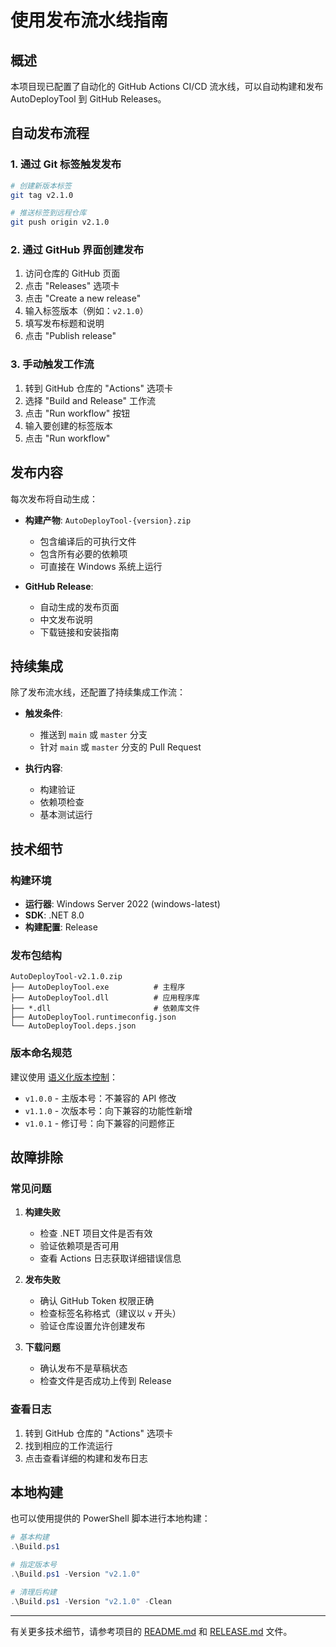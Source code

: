 # 使用发布流水线指南

## 概述

本项目现已配置了自动化的 GitHub Actions CI/CD 流水线，可以自动构建和发布 AutoDeployTool 到 GitHub Releases。

## 自动发布流程

### 1. 通过 Git 标签触发发布

```bash
# 创建新版本标签
git tag v2.1.0

# 推送标签到远程仓库
git push origin v2.1.0
```

### 2. 通过 GitHub 界面创建发布

1. 访问仓库的 GitHub 页面
2. 点击 "Releases" 选项卡
3. 点击 "Create a new release"
4. 输入标签版本（例如：`v2.1.0`）
5. 填写发布标题和说明
6. 点击 "Publish release"

### 3. 手动触发工作流

1. 转到 GitHub 仓库的 "Actions" 选项卡
2. 选择 "Build and Release" 工作流
3. 点击 "Run workflow" 按钮
4. 输入要创建的标签版本
5. 点击 "Run workflow"

## 发布内容

每次发布将自动生成：

- **构建产物**: `AutoDeployTool-{version}.zip`
  - 包含编译后的可执行文件
  - 包含所有必要的依赖项
  - 可直接在 Windows 系统上运行

- **GitHub Release**:
  - 自动生成的发布页面
  - 中文发布说明
  - 下载链接和安装指南

## 持续集成

除了发布流水线，还配置了持续集成工作流：

- **触发条件**: 
  - 推送到 `main` 或 `master` 分支
  - 针对 `main` 或 `master` 分支的 Pull Request

- **执行内容**:
  - 构建验证
  - 依赖项检查
  - 基本测试运行

## 技术细节

### 构建环境
- **运行器**: Windows Server 2022 (windows-latest)
- **SDK**: .NET 8.0
- **构建配置**: Release

### 发布包结构
```
AutoDeployTool-v2.1.0.zip
├── AutoDeployTool.exe          # 主程序
├── AutoDeployTool.dll          # 应用程序库
├── *.dll                       # 依赖库文件
├── AutoDeployTool.runtimeconfig.json
└── AutoDeployTool.deps.json
```

### 版本命名规范

建议使用 [语义化版本控制](https://semver.org/lang/zh-CN/)：

- `v1.0.0` - 主版本号：不兼容的 API 修改
- `v1.1.0` - 次版本号：向下兼容的功能性新增
- `v1.0.1` - 修订号：向下兼容的问题修正

## 故障排除

### 常见问题

1. **构建失败**
   - 检查 .NET 项目文件是否有效
   - 验证依赖项是否可用
   - 查看 Actions 日志获取详细错误信息

2. **发布失败**
   - 确认 GitHub Token 权限正确
   - 检查标签名称格式（建议以 `v` 开头）
   - 验证仓库设置允许创建发布

3. **下载问题**
   - 确认发布不是草稿状态
   - 检查文件是否成功上传到 Release

### 查看日志

1. 转到 GitHub 仓库的 "Actions" 选项卡
2. 找到相应的工作流运行
3. 点击查看详细的构建和发布日志

## 本地构建

也可以使用提供的 PowerShell 脚本进行本地构建：

```powershell
# 基本构建
.\Build.ps1

# 指定版本号
.\Build.ps1 -Version "v2.1.0"

# 清理后构建
.\Build.ps1 -Version "v2.1.0" -Clean
```

---

有关更多技术细节，请参考项目的 [README.md](README.md) 和 [RELEASE.md](RELEASE.md) 文件。